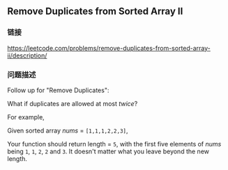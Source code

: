 ## Remove Duplicates from Sorted Array II  
### 链接  
https://leetcode.com/problems/remove-duplicates-from-sorted-array-ii/description/  
### 问题描述

Follow up for "Remove Duplicates":<br />
What if duplicates are allowed at most *twice*?


For example,<br />
Given sorted array *nums* = `[1,1,1,2,2,3]`,



Your function should return length = `5`, with the first five elements of *nums* being `1`, `1`, `2`, `2` and `3`. It doesn't matter what you leave beyond the new length.

